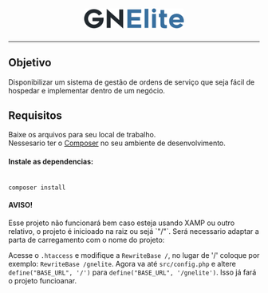<h1 align="center"><img src="./logo.png" width="200"></h1>
<hr/>

## Objetivo
Disponibilizar um sistema de gestão de ordens de serviço que seja fácil de hospedar e implementar dentro de um negócio.

## Requisitos
Baixe os arquivos para seu local de trabalho.<br/>
Nessesario ter o [Composer](https://getcomposer.org/) no seu ambiente de desenvolvimento.<br/>

<h4>Instale as dependencias:</h4>

```

composer install
```

<p> <h4>AVISO!</h4> Esse projeto não funcionará bem caso esteja usando XAMP ou outro relativo, o projeto é inicioado na raiz ou sejá `"/"`. Será necessario adaptar a parta de carregamento com o nome do projeto:</p>

Acesse o `.htaccess` e modifique a `RewriteBase /`, no lugar de '/' coloque por exemplo: `RewriteBase /gnelite`.
Agora va até `src/config.php` e altere `define("BASE_URL", '/')` para `define("BASE_URL", '/gnelite')`.
Isso já fará o projeto funcioanar.